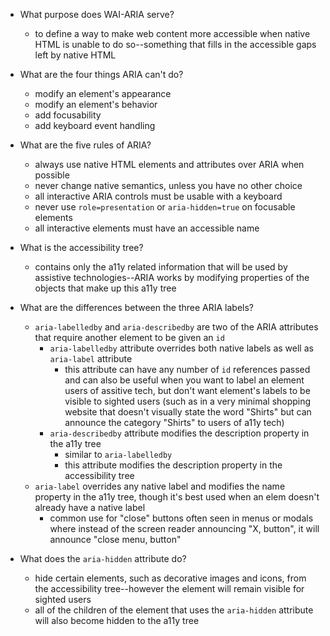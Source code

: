 - What purpose does WAI-ARIA serve?
  - to define a way to make web content more accessible when native HTML is unable to do so--something that fills in the accessible gaps left by native HTML

- What are the four things ARIA can't do?
  - modify an element's appearance
  - modify an element's behavior
  - add focusability
  - add keyboard event handling

- What are the five rules of ARIA?
  - always use native HTML elements and attributes over ARIA when possible
  - never change native semantics, unless you have no other choice
  - all interactive ARIA controls must be usable with a keyboard
  - never use `role=presentation` or `aria-hidden=true` on focusable elements
  - all interactive elements must have an accessible name

- What is the accessibility tree?
  - contains only the a11y related information that will be used by assistive technologies--ARIA works by modifying properties of the objects that make up this a11y tree

- What are the differences between the three ARIA labels?
  - `aria-labelledby` and `aria-describedby` are two of the ARIA attributes that require another element to be given an `id`
    - `aria-labelledby` attribute overrides both native labels as well as `aria-label` attribute
      - this attribute can have any number of `id` references passed and can also be useful when you want to label an element users of assitive tech, but don't want element's labels to be visible to sighted users (such as in a very minimal shopping website that doesn't visually state the word "Shirts" but can announce the category "Shirts" to users of a11y tech)
    - `aria-describedby` attribute modifies the description property in the a11y tree
      - similar to `aria-labelledby`
      - this attribute modifies the description property in the accessibility tree
  - `aria-label` overrides any native label and modifies the name property in the a11y tree, though it's best used when an elem doesn't already have a native label
    - common use for "close" buttons often seen in menus or modals where instead of the screen reader announcing "X, button", it will announce "close menu, button"

- What does the `aria-hidden` attribute do?
  - hide certain elements, such as decorative images and icons, from the accessibility tree--however the element will remain visible for sighted users
  - all of the children of the element that uses the `aria-hidden` attribute will also become hidden to the a11y tree
